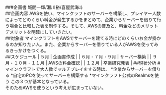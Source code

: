 ###企画書
城間一輝/瀬川裕/喜屋武海斗  
##企画内容
AWSを使い、マインクラフトのサーバーを構築し、プレイヤー人数によってどのくらい料金が発生するかをまとめて、企業からサーバーを借りて行う場合と比較した表を制作する。そして、AWSの普及と、料金などのメリットデメリットを明確にしていきたい。  
##対象者
マインクラフトをAWSでサーバーを建てる時にどのくらいお金が掛かるのか知りたい人。また、企業からサーバーを借りている人がAWSを使ってみるきっかけをつくる。  
##スケジュール
| ５月 | 企画書作成 |
| ６月・７月・９月 | サーバー構築 |
| ９月・１０月・１１月 | AWSの料金確認 |
| １２月 | 卒業研究発表 |
##現状分析
#マインクラフトで大人数でマルチプレイをする時は、
*企業からサーバーを借りる
*自宅のPCを使ってサーバーを構築する
*マインクラフト公式のRealmsを使う
この３つが基本となっている。  
そのためAWSを使うという考えが広まっていない。  
